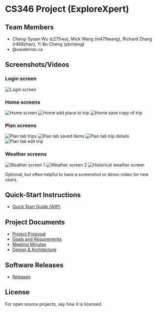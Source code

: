 # CS346 Project (ExploreXpert)

## Team Members

* Chang-Syuan Wu (c275wu), Mick Wang (m479wang), Richard Zhang (r468zhan), Yi Bo Cheng (ybcheng)
* @uwaterloo.ca

## Screenshots/Videos

### Login screen
![Login screen](screenshots/login.png)

### Home screens
![Home screen](screenshots/home_screen.png)
![Home add place to trip](screenshots/home_save_place_to_trip.png)
![Home save copy of trip](screenshots/save_copy_of_trip.png)

### Plan screens
![Plan tab trips](screenshots/plan_trips.png)
![Plan tab saved items](screenshots/plan_saved_items.png)
![Plan tab trip details](screenshots/trip_details.png)
![Plan tab edit trip](screenshots/edit_trip.png)

### Weather screens
![Weather screen 1](screenshots/weather_screen1.png)
![Weather screen 2](screenshots/weather_screen2.png)
![Historical weather screen](screenshots/historical_weather_screen.png)

Optional, but often helpful to have a screenshot or demo-video for new users.

## Quick-Start Instructions
* [Quick Start Guide (WIP)](https://git.uwaterloo.ca/c275wu/cs346-project/-/wikis/Quick-Start-Guide)

## Project Documents
* [Project Proposal](https://git.uwaterloo.ca/c275wu/cs346-project/-/wikis/Project-Proposal)
* [Goals and Requirements](https://git.uwaterloo.ca/c275wu/cs346-project/-/wikis/Requirements)
* [Meeting Minutes](https://git.uwaterloo.ca/c275wu/cs346-project/-/wikis/Meeting-Minutes)
* [Design & Architecture](https://git.uwaterloo.ca/c275wu/cs346-project/-/wikis/Design-Doc)

## Software Releases
* [Releases](https://git.uwaterloo.ca/c275wu/cs346-project/-/releases)

## License
For open source projects, say how it is licensed.
